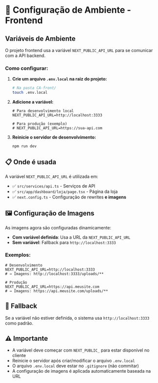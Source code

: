 # 🔧 Configuração de Ambiente - Frontend

## Variáveis de Ambiente

O projeto frontend usa a variável `NEXT_PUBLIC_API_URL` para se comunicar com a API backend.

### Como configurar:

1. **Crie um arquivo `.env.local` na raiz do projeto:**
   ```bash
   # Na pasta CA-front/
   touch .env.local
   ```

2. **Adicione a variável:**
   ```env
   # Para desenvolvimento local
   NEXT_PUBLIC_API_URL=http://localhost:3333

   # Para produção (exemplo)
   # NEXT_PUBLIC_API_URL=https://sua-api.com
   ```

3. **Reinicie o servidor de desenvolvimento:**
   ```bash
   npm run dev
   ```

## 📋 Onde é usada

A variável `NEXT_PUBLIC_API_URL` é utilizada em:

- ✅ `src/services/api.ts` - Serviços de API
- ✅ `src/app/dashboard/loja/page.tsx` - Página da loja
- ✅ `next.config.ts` - Configuração de rewrites **e imagens**

## 🖼️ Configuração de Imagens

As imagens agora são configuradas dinamicamente:

- **Com variável definida**: Usa a URL da `NEXT_PUBLIC_API_URL`
- **Sem variável**: Fallback para `http://localhost:3333`

### Exemplos:

```env
# Desenvolvimento
NEXT_PUBLIC_API_URL=http://localhost:3333
# → Imagens: http://localhost:3333/uploads/**

# Produção
NEXT_PUBLIC_API_URL=https://api.meusite.com
# → Imagens: https://api.meusite.com/uploads/**
```

## 🔄 Fallback

Se a variável não estiver definida, o sistema usa `http://localhost:3333` como padrão.

## ⚠️ Importante

- A variável deve começar com `NEXT_PUBLIC_` para estar disponível no cliente
- Reinicie o servidor após criar/modificar o arquivo `.env.local`
- O arquivo `.env.local` deve estar no `.gitignore` (não commitar)
- A configuração de imagens é aplicada automaticamente baseada na URL 